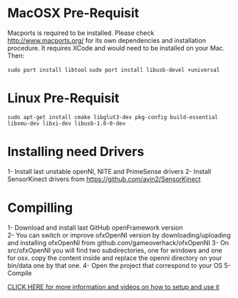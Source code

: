 # MacOSX Pre-Requisit #

Macports is required to be installed. Please check http://www.macports.org/ for its own dependencies and installation procedure. It requires XCode and would need to be installed on your Mac. Then: 

```sudo port install libtool```
```sudo port install libusb-devel +universal```

# Linux Pre-Requisit #

```sudo apt-get install cmake libglut3-dev pkg-config build-essential libxmu-dev libxi-dev libusb-1.0-0-dev```

# Installing need Drivers #

1- Install last unstable openNI, NITE and PrimeSense drivers
2- Install SensorKinect drivers from https://github.com/avin2/SensorKinect

# Compilling #

1- Download and install last GitHub openFramework version  
2- You can switch or improve ofxOpenNI version by downloading/uploading and installing ofxOpenNI from github.com/gameoverhack/ofxOpenNI
3- On src/ofxOpenNI you will find two subdirectories, one for windows and one for osx. copy the content inside and replace the openni directory on your bin/data one by that one.
4- Open the project that correspond to your OS
5- Compile

[CLICK HERE for more information and videos on how to setup and use it](http://patriciogonzalezvivo.com/kinectcorevision)



